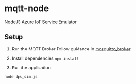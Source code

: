 # mqtt-node
NodeJS Azure IoT Service Emulator

## Setup
1. Run the MQTT Broker 
Follow guidance in [mosquitto_broker](./mosquitto_broker).

2. Install dependencies
`npm install`

3. Run the application

`node dps_sim.js`

